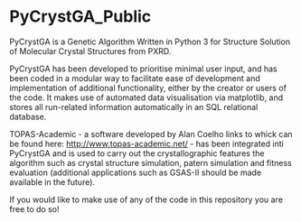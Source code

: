 # PyCrystGA_Public
PyCrystGA is a Genetic Algorithm Written in Python 3 for Structure Solution of Molecular Crystal Structures from PXRD.

PyCrystGA has been developed to prioritise minimal user input, and has been coded in a modular way to facilitate ease of development and implementation of additional functionality, either by the creator or users of the code. It makes use of automated data visualisation via matplotlib, and stores all run-related information automatically in an SQL relational database. 

TOPAS-Academic - a software developed by Alan Coelho links to whick can be found here: http://www.topas-academic.net/ - has been integrated inti PyCrystGA and is used to carry out the crystallographic features the algorithm such as crystal structure simulation, patern simulation and fitness evaluation (additional applications such as GSAS-II should be made available in the future).

If you would like to make use of any of the code in this repository you are free to do so!
